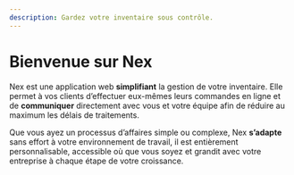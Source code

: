 ```yaml
---
description: Gardez votre inventaire sous contrôle.
---
```


# Bienvenue sur Nex

Nex est une application web **simplifiant** la gestion de votre inventaire. Elle permet à vos clients d’effectuer eux-mêmes leurs commandes en ligne et de **communiquer** directement avec vous et votre équipe afin de réduire au maximum les délais de traitements. 

Que vous ayez un processus d’affaires simple ou complexe, Nex **s’adapte** sans effort à votre environnement de travail, il est entièrement personnalisable, accessible où que vous soyez et grandit avec votre entreprise à chaque étape de votre croissance.


